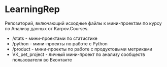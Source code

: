 # LearningRep
Репозиторий, включающий исходные файлы к мини-проектам по курсу по Анализу данных от Karpov.Courses.
* /stats - мини-проектами по статистике
* /python - мини-проекты по работе с Python
* /product - мини-проекты по работе с продуктовыми метриками
* VK_pet_project - личный мини-проект по анализу сообществ пользователя во Вконтакте


